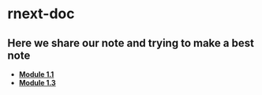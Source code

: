# rnext-doc

## **Here we share our note and trying to make a best note**

- [**Module 1.1**](/1.1/)
- [**Module 1.3**](/1.3/)
